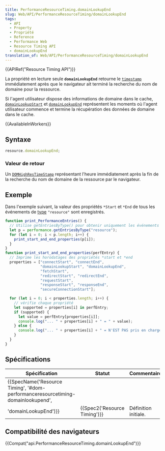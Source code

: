 ```yaml
---
title: PerformanceResourceTiming.domainLookupEnd
slug: Web/API/PerformanceResourceTiming/domainLookupEnd
tags:
  - API
  - Property
  - Propriété
  - Reference
  - Performance Web
  - Resource Timing API
  - domainLookupEnd
translation_of: Web/API/PerformanceResourceTiming/domainLookupEnd
---
```

{{APIRef("Resource Timing API")}}

La propriété en lecture seule **`domainLookupEnd`** retourne le [`timestamp`](/fr/docs/Web/API/DOMHighResTimeStamp) immédiatement après que le navigateur ait terminé la recherche du nom de domaine pour la ressource.

Si l'agent utilisateur dispose des informations de domaine dans le cache, [`domainLookupStart`](/fr/docs/Web/API/PerformanceResourceTiming/domainLookupStart) et [`domainLookupEnd`](/fr/docs/Web/API/PerformanceResourceTiming/domainLookupEnd) représentent les moments où l'agent utilisateur commence et termine la récupération des données de domaine dans le cache.

{{AvailableInWorkers}}

## Syntaxe

```js
resource.domainLookupEnd;
```

### Valeur de retour

Un [`DOMHighResTimeStamp`](/fr/docs/Web/API/DOMHighResTimeStamp) représentant l'heure immédiatement après la fin de la recherche du nom de domaine de la ressource par le navigateur.

## Exemple

Dans l'exemple suivant, la valeur des propriétés `*Start` et `*End` de tous les événements de [type](/fr/docs/Web/API/PerformanceEntry/entryType) `"resource"` sont enregistrés.

```js
function print_PerformanceEntries() {
  // Utilise getEntriesByType() pour obtenir uniquement les événements "resource"
  let p = performance.getEntriesByType("resource");
  for (let i = 0; i < p.length; i++) {
    print_start_and_end_properties(p[i]);
  }
}
function print_start_and_end_properties(perfEntry) {
  // Imprime les horodatages des propriétés *start et *end
  properties = ["connectStart", "connectEnd",
                "domainLookupStart", "domainLookupEnd",
                "fetchStart",
                "redirectStart", "redirectEnd",
                "requestStart",
                "responseStart", "responseEnd",
                "secureConnectionStart"];

  for (let i = 0; i < properties.length; i++) {
    // vérifie chaque propriété
    let supported = properties[i] in perfEntry;
    if (supported) {
      let value = perfEntry[properties[i]];
      console.log("... " + properties[i] + " = " + value);
    } else {
      console.log("... " + properties[i] + " = N'EST PAS pris en charge");
    }
  }
}
```

## Spécifications

| Spécification                                                                                                                                    | Statut                               | Commentaire          |
| ------------------------------------------------------------------------------------------------------------------------------------------------ | ------------------------------------ | -------------------- |
| {{SpecName('Resource Timing', '#dom-performanceresourcetiming-domainlookupend',
        'domainLookupEnd')}} | {{Spec2('Resource Timing')}} | Définition initiale. |

## Compatibilité des navigateurs

{{Compat("api.PerformanceResourceTiming.domainLookupEnd")}}
